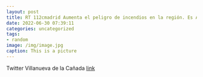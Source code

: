 ```yaml
---
layout: post
title: RT 112cmadrid Aumenta el peligro de incendios en la región. Es ALTO en la mayor parte de la ComunidadMadrid. ¿Fuego,...
date: 2022-06-30 07:39:11
categories: uncategorized
tags:
- random
image: /img/image.jpg
caption: This is a picture
---
```

Twitter Villanueva de la Cañada [link](https://twitter.com/AytoVDLCanada/status/1542074330904989698)
